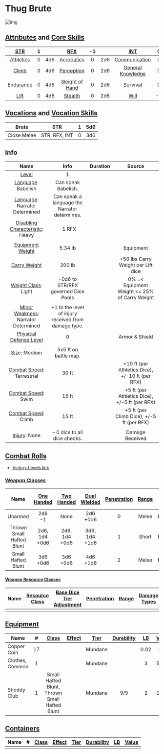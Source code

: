 # Thug Brute

![img]()

## [Attributes](./../../../../../CoreRules/GeneralRules/Attributes.md) and [Core Skills](./../../../../../CoreRules/GeneralRules/CoreSkills.md)

|  [STR](./../../../../../CoreRules/GeneralRules/Attributes.md#strength-str)  | 1 |    |         [RFX](./../../../../../CoreRules/GeneralRules/Attributes.md#reflex-rfx)         | -1 |    |        [INT](./../../../../../CoreRules/GeneralRules/Attributes.md#intelligence-int)        | 0 |    |
| :-----------------------------------------------------------------------: | :-: | :-: | :-----------------------------------------------------------------------------------: | :-: | :-: | :---------------------------------------------------------------------------------------: | :-: | :-: |
| [Athletics](./../../../../../CoreRules/GeneralRules/CoreSkills.md#athletics) | 0 | 4d6 |      [Acrobatics](./../../../../../CoreRules/GeneralRules/CoreSkills.md#dexterity)      | 0 | 2d6 |     [Communication](./../../../../../CoreRules/GeneralRules/CoreSkills.md#communication)     | 0 | 3d6 |
|     [Climb](./../../../../../CoreRules/GeneralRules/CoreSkills.md#climb)     | 0 | 4d6 |      [Perception](./../../../../../CoreRules/GeneralRules/CoreSkills.md#perception)      | 0 | 2d6 | [General Knowledge](./../../../../../CoreRules/GeneralRules/CoreSkills.md#general-knowledge) | 0 | 3d6 |
| [Endurance](./../../../../../CoreRules/GeneralRules/CoreSkills.md#endurance) | 0 | 4d6 | [Sleight of Hand](./../../../../../CoreRules/GeneralRules/CoreSkills.md#sleight-of-hand) | 0 | 2d6 |          [Survival](./../../../../../CoreRules/GeneralRules/CoreSkills.md#survival)          | 0 | 3d6 |
|      [Lift](./../../../../../CoreRules/GeneralRules/CoreSkills.md#lift)      | 0 | 4d6 |         [Stealth](./../../../../../CoreRules/GeneralRules/CoreSkills.md#stealth)         | 0 | 2d6 |              [Will](./../../../../../CoreRules/GeneralRules/CoreSkills.md#will)              | -1 | 2d6 |

## [Vocations](./../../../../../CoreRules/GeneralRules/Vocations.md) and [Vocation Skills](./../../../../../CoreRules/GeneralRules/Vocations.md#vocation-skills)

|    Brute    |      STR      | 1 | 5d6 |
| :---------: | :-----------: | :-: | :-: |
| Close Melee | STR, RFX, INT | 0 | 3d6 |

## Info

|                                                     Name                                                     |                         Info                         | Duration |                      Source                      |
| :-----------------------------------------------------------------------------------------------------------: | :--------------------------------------------------: | :------: | :----------------------------------------------: |
|                    [Level](./../../../../../CoreRules/CharacterCreationRules/TiersOfPlay.md)                    |                          1                          |          |                                                  |
|                             [Language](./../../../Languages/Languages.md): Babelish                             |                 Can speak Babelish.                 |          |                                                  |
|                        [Language](./../../../Languages/Languages.md): Narrator Determined                        |    Can speak a language the Narrator determines.    |          |                                                  |
| [Disabling Characteristic](./../../../../../CoreRules/CharacterCreationRules/DisablingCharacteristics.md): Heavy |                        -1 RFX                        |          |                                                  |
|                                                                                                              |                                                      |          |                                                  |
|              [Equipment Weight](./../../../../../CoreRules/AdvancedRules/CarryWeight.md#equipment)              |                       5.34 lb                       |          |                    Equipment                    |
|               [Carry Weight](./../../../../../CoreRules/AdvancedRules/CarryWeight.md#carry-weight)               |                        200 lb                        |          |        +50 lbs Carry Weight per Lift dice        |
|          [Weight Class](./../../../../../CoreRules/AdvancedRules/CarryWeight.md#weight-classes): Light          |         -0d6 to STR/RFX governed Dice Pools         |          |  0% =< Equipment Weight <= 25% of Carry Weight  |
|                                                                                                              |                                                      |          |                                                  |
|      [Minor Weakness](./../../../../../CoreRules/CombatRules/WeaknessAndResistance.md): Narrator Determined      | +1 to the level of injury received from damage type. |          |                                                  |
|    [Physical Defense Level](./../../../../../CoreRules/CombatRules/DefenseAndPenetration.md#physical-defense)    |                          0                          |          |                  Armor & Shield                  |
|                                                                                                              |                                                      |          |                                                  |
|                     [Size](./../../../../../CoreRules/CombatRules/BattleMap.md#size): Medium                     |                5x5 ft on battle map.                |          |                                                  |
|         [Combat Speed](./../../../../../CoreRules/CombatRules/CombatSpeed.md#combat-speeds): Terrestrial         |                        30 ft                        |          | +10 ft (per Athletics Dice), +/-10 ft (per RFX) |
|            [Combat Speed](./../../../../../CoreRules/CombatRules/CombatSpeed.md#combat-speeds): Swim            |                        15 ft                        |          |  +5 ft (per Athletics Dice), +/-5 ft (per RFX)  |
|            [Combat Speed](./../../../../../CoreRules/CombatRules/CombatSpeed.md#combat-speeds): Climb            |                        15 ft                        |          |    +5 ft (per Climb Dice), +/-5 ft (per RFX)    |
|                                                                                                              |                                                      |          |                                                  |
|                         [Injury](./../../../../../CoreRules/CombatRules/Injury.md): None                         |            – 0 dice to all dice checks.            |          |                 Damage Received                 |

## [Combat Rolls](./../../../../../CoreRules/CombatRules/CombatRolls.md)

- [Victory Levels link](./../../../../../CoreRules/CombatRules/VictoryLevels.md)

### [Weapon Classes](./../../../../../CoreRules/CombatRules/WeaponClasses.md)

|           Name           | [One<br />Handed](./../../../../../CoreRules/CombatRules/WeaponClasses.md#one-handed) | [Two<br />Handed](./../../../../../CoreRules/CombatRules/WeaponClasses.md#two-handed) | [Dual<br />Wielded](./../../../../../CoreRules/CombatRules/WeaponClasses.md#dual-wielded) | [Penetration](./../../../../../CoreRules/CombatRules/DefenseAndPenetration.md#penetration) | [Range](./../../../../../CoreRules/CombatRules/Range.md) | [Damage<br />Types](./../../../../../CoreRules/CombatRules/DamageTypes.md) | [Engageable<br />Opponents](./../../../../../CoreRules/CombatRules/EngageableOpponents.md) | [Area Of<br />Effect](./../../../../../CoreRules/CombatRules/AreaOfEffect.md) | [Weapon<br />Resource](./../../../../../CoreRules/CombatRules/WeaponClasses.md#weapon-resources) |
| :-----------------------: | :--------------------------------------------------------------------------------: | :--------------------------------------------------------------------------------: | :------------------------------------------------------------------------------------: | :-------------------------------------------------------------------------------------: | :---------------------------------------------------: | :---------------------------------------------------------------------: | :-------------------------------------------------------------------------------------: | :------------------------------------------------------------------------: | :-------------------------------------------------------------------------------------------: |
|          Unarmed          |                                    2d6<br />-1                                    |                                        None                                        |                                     2d6<br />+0d6                                     |                                            0                                            |                         Melee                         |                                Bludgeon                                |                                          Rapid                                          |                                    None                                    |                                             None                                             |
| Thrown Small Hafted Blunt |                                 2d6, 1d4<br />+0d6                                 |                                 2d6, 1d4<br />+0d6                                 |                                   3d6, 1d4<br />+1d6                                   |                                            1                                            |                         Short                         |                                Bludgeon                                |                                          Quick                                          |                                    None                                    |                                             None                                             |
|    Small Hafted Blunt    |                                   3d6<br />+0d6                                   |                                   3d6<br />+0d6                                   |                                     4d6<br />+1d6                                     |                                            2                                            |                         Melee                         |                                Bludgeon                                |                                          Rapid                                          |                                    None                                    |                                             None                                             |

#### [Weapon Resource Classes](./../../../../../CoreRules/CombatRules/WeaponResourceClasses.md)

| Name | [Resource Class](./../../../../../CoreRules/CombatRules/WeaponResourceClasses.md#resource-class) | [Base Dice Tier Adjustment](./../../../../../CoreRules/CombatRules/WeaponResourceClasses.md#resource-dice) | [Penetration](./../../../../../CoreRules/CombatRules/WeaponResourceClasses.md#penetration) | [Range](./../../../../../CoreRules/CombatRules/WeaponResourceClasses.md#range) | [Damage<br />Types](./../../../../../CoreRules/CombatRules/WeaponResourceClasses.md#damage-types) | [Area Of<br />Effect](./../../../../../CoreRules/CombatRules/WeaponResourceClasses.md#area-of-effect) |
| :--: | :-------------------------------------------------------------------------------------------: | :-----------------------------------------------------------------------------------------: | :-------------------------------------------------------------------------------------: | :-------------------------------------------------------------------------: | :--------------------------------------------------------------------------------------------: | :------------------------------------------------------------------------------------------------: |
|      |                                                                                              |                                                                                            |                                                                                        |                                                                            |                                                                                                |                                                                                                    |

## [Equipment](./../../../../../CoreRules/AdvancedRules/CarryWeight.md#equipment)

| Name            | # | [Class](./../../../../../CoreRules/AdvancedRules/ItemClass.md) | [Effect](./../../../../../CoreRules/AdvancedRules/ItemEffects.md) | [Tier](./../../../../../CoreRules/AdvancedRules/ItemTier.md) | [Durability](./../../../../../CoreRules/AdvancedRules/ItemDurability.md) | [LB](./../../../../../CoreRules/AdvancedRules/CarryWeight.md) | [Value](./../../../Items/ItemShop.md#currency) |
| --------------- | :-: | :---------------------------------------------------------: | :------------------------------------------------------------: | :-------------------------------------------------------: | :-------------------------------------------------------------------: | :--------------------------------------------------------: | :-----------------------------------------: |
| Copper Coin     | 17 |                                                            |                                                                |                          Mundane                          |                                                                      |                            0.02                            |                    1 cc                    |
| Clothes, Common | 1 |                                                            |                                                                |                          Mundane                          |                                                                      |                             3                             |                    50 cc                    |
| Shoddy Club     | 1 |        Small Hafted Blunt, Thrown Small Hafted Blunt        |                                                                |                          Mundane                          |                                  9/9                                  |                             2                             |                    10 cc                    |

## [Containers](./../../../../../CoreRules/AdvancedRules/Containers.md)

| Name | # | [Class](./../../../../../CoreRules/AdvancedRules/ItemClass.md) | [Effect](./../../../../../CoreRules/AdvancedRules/ItemEffects.md) | [Tier](./../../../../../CoreRules/AdvancedRules/ItemTier.md) | [Durability](./../../../../../CoreRules/AdvancedRules/ItemDurability.md) | [LB](./../../../../../CoreRules/AdvancedRules/CarryWeight.md) | [Value](./../../../Items/ItemShop.md#currency) |
| ---- | :-: | :---------------------------------------------------------: | :------------------------------------------------------------: | :-------------------------------------------------------: | :-------------------------------------------------------------------: | :--------------------------------------------------------: | :-----------------------------------------: |
|      |  |                                                            |                                                                |                                                          |                                                                      |                                                            |                                            |
